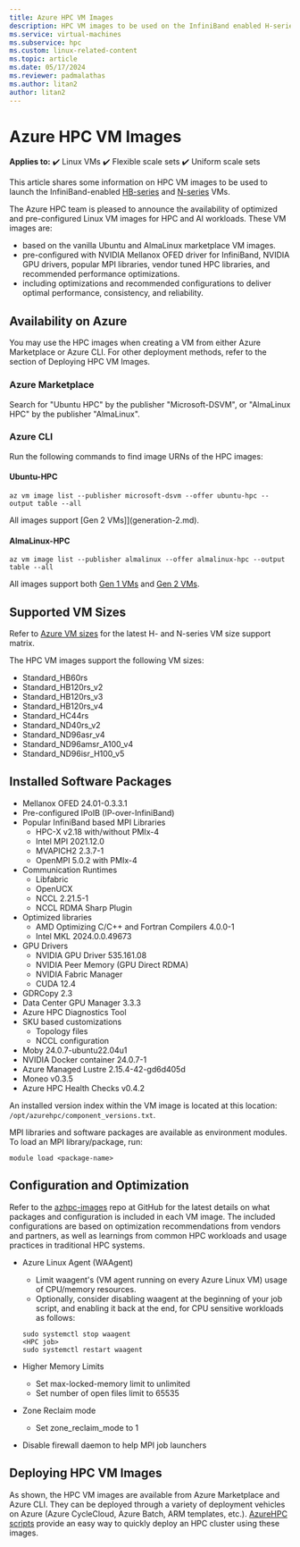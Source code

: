 ```yaml
---
title: Azure HPC VM Images
description: HPC VM images to be used on the InfiniBand enabled H-series and N-series VMs.
ms.service: virtual-machines
ms.subservice: hpc
ms.custom: linux-related-content
ms.topic: article
ms.date: 05/17/2024
ms.reviewer: padmalathas
ms.author: litan2
author: litan2
---
```


# Azure HPC VM Images

**Applies to:** :heavy_check_mark: Linux VMs :heavy_check_mark: Flexible scale sets :heavy_check_mark: Uniform scale sets

This article shares some information on HPC VM images to be used to launch the InfiniBand-enabled [HB-series](sizes-hpc.md) and [N-series](sizes-gpu.md) VMs.

The Azure HPC team is pleased to announce the availability of optimized and pre-configured Linux VM images for HPC and AI workloads. These VM images are:

- based on the vanilla Ubuntu and AlmaLinux marketplace VM images.
- pre-configured with NVIDIA Mellanox OFED driver for InfiniBand, NVIDIA GPU drivers, popular MPI libraries, vendor tuned HPC libraries, and recommended performance optimizations.
- including optimizations and recommended configurations to deliver optimal performance, consistency, and reliability. 

## Availability on Azure

You may use the HPC images when creating a VM from either Azure Marketplace or Azure CLI. For other deployment methods, refer to the section of Deploying HPC VM Images.

### Azure Marketplace

Search for "Ubuntu HPC" by the publisher "Microsoft-DSVM", or "AlmaLinux HPC" by the publisher "AlmaLinux".

### Azure CLI

Run the following commands to find image URNs of the HPC images:

#### Ubuntu-HPC

```
az vm image list --publisher microsoft-dsvm --offer ubuntu-hpc --output table --all
```

All images support [Gen 2 VMs]](generation-2.md).

#### AlmaLinux-HPC

```
az vm image list --publisher almalinux --offer almalinux-hpc --output table --all
```

All images support both [Gen 1 VMs](generation-1.md) and [Gen 2 VMs](generation-2.md).

## Supported VM Sizes

Refer to [Azure VM sizes](sizes.md) for the latest H- and N-series VM size support matrix.

The HPC VM images support the following VM sizes:

- Standard_HB60rs
- Standard_HB120rs_v2     
- Standard_HB120rs_v3
- Standard_HB120rs_v4
- Standard_HC44rs
- Standard_ND40rs_v2
- Standard_ND96asr_v4
- Standard_ND96amsr_A100_v4
- Standard_ND96isr_H100_v5

## Installed Software Packages

- Mellanox OFED 24.01-0.3.3.1
- Pre-configured IPoIB (IP-over-InfiniBand)
- Popular InfiniBand based MPI Libraries
    - HPC-X v2.18 with/without PMIx-4
    - Intel MPI 2021.12.0
    - MVAPICH2 2.3.7-1
    - OpenMPI 5.0.2 with PMIx-4
-	Communication Runtimes
    - Libfabric
    - OpenUCX
    - NCCL 2.21.5-1
    - NCCL RDMA Sharp Plugin
- Optimized libraries
    - AMD Optimizing C/C++ and Fortran Compilers 4.0.0-1
    - Intel MKL 2024.0.0.49673
- GPU Drivers
    - NVIDIA GPU Driver 535.161.08
    - NVIDIA Peer Memory (GPU Direct RDMA)
    - NVIDIA Fabric Manager
    - CUDA 12.4
- GDRCopy 2.3
- Data Center GPU Manager 3.3.3
- Azure HPC Diagnostics Tool
- SKU based customizations
    - Topology files
    - NCCL configuration
- Moby 24.0.7-ubuntu22.04u1
- NVIDIA Docker container 24.0.7-1
- Azure Managed Lustre 2.15.4-42-gd6d405d
- Moneo v0.3.5
- Azure HPC Health Checks v0.4.2

An installed version index within the VM image is located at this location: ```/opt/azurehpc/component_versions.txt```.

MPI libraries and software packages are available as environment modules. To load an MPI library/package, run:

```
module load <package-name>
```

## Configuration and Optimization

Refer to the [azhpc-images](https://github.com/Azure/azhpc-images) repo at GitHub for the latest details on what packages and configuration is included in each VM image. The included configurations are based on optimization recommendations from vendors and partners, as well as learnings from common HPC workloads and usage practices in traditional HPC systems.

- Azure Linux Agent (WAAgent)
    - Limit waagent's (VM agent running on every Azure Linux VM) usage of CPU/memory resources.
    - Optionally, consider disabling waagent at the beginning of your job script, and enabling it back at the end, for CPU sensitive workloads as follows:
    
    ```
    sudo systemctl stop waagent
    <HPC job>
    sudo systemctl restart waagent
    ```

- Higher Memory Limits
    - Set max-locked-memory limit to unlimited
    - Set number of open files limit to 65535

- Zone Reclaim mode
    - Set zone_reclaim_mode to 1

- Disable firewall daemon to help MPI job launchers

## Deploying HPC VM Images

As shown, the HPC VM images are available from Azure Marketplace and Azure CLI. They can be deployed through a variety of deployment vehicles on Azure (Azure CycleCloud, Azure Batch, ARM templates, etc.). [AzureHPC scripts](https://github.com/Azure/azurehpc/) provide an easy way to quickly deploy an HPC cluster using these images.
